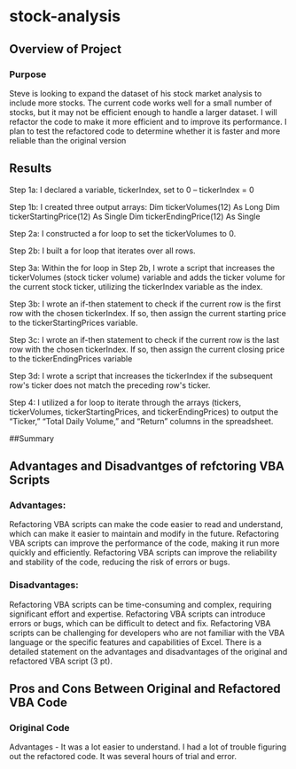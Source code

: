 # stock-analysis
## Overview of Project
### Purpose

Steve is looking to expand the dataset of his stock market analysis to include more stocks. The current code works well for a small number of stocks, but it may not be efficient enough to handle a larger dataset. I will refactor the code to make it more efficient and to improve its performance. I plan to test the refactored code to determine whether it is faster and more reliable than the original version

## Results

Step 1a: I declared a variable, tickerIndex, set to 0 – tickerIndex = 0

Step 1b: I created three output arrays:
 Dim tickerVolumes(12) As Long
 Dim tickerStartingPrice(12) As Single
 Dim tickerEndingPrice(12) As Single
 
Step 2a: I constructed a for loop to set the tickerVolumes to 0.

Step 2b: I built a for loop that iterates over all rows.

Step 3a: Within the for loop in Step 2b, I wrote a script that increases the tickerVolumes (stock ticker volume) variable and adds the ticker volume for the current stock ticker, utilizing the tickerIndex variable as the index.

Step 3b: I wrote an if-then statement to check if the current row is the first row with the chosen tickerIndex. If so, then assign the current starting price to the tickerStartingPrices variable.

Step 3c: I wrote an if-then statement to check if the current row is the last row with the chosen tickerIndex. If so, then assign the current closing price to the tickerEndingPrices variable

Step 3d: I wrote a script that increases the tickerIndex if the subsequent row's ticker does not match the preceding row's ticker.

Step 4: I utilized a for loop to iterate through the arrays (tickers, tickerVolumes, tickerStartingPrices, and tickerEndingPrices) to output the “Ticker,” “Total Daily Volume,” and “Return” columns in the spreadsheet.

##Summary

## Advantages and Disadvantges of refctoring VBA Scripts

### Advantages:

Refactoring VBA scripts can make the code easier to read and understand, which can make it easier to maintain and modify in the future.
Refactoring VBA scripts can improve the performance of the code, making it run more quickly and efficiently.
Refactoring VBA scripts can improve the reliability and stability of the code, reducing the risk of errors or bugs.

### Disadvantages:

Refactoring VBA scripts can be time-consuming and complex, requiring significant effort and expertise.
Refactoring VBA scripts can introduce errors or bugs, which can be difficult to detect and fix.
Refactoring VBA scripts can be challenging for developers who are not familiar with the VBA language or the specific features and capabilities of Excel.
There is a detailed statement on the advantages and disadvantages of the original and refactored VBA script (3 pt).

## Pros and Cons Between Original and Refactored VBA Code
### Original Code
Advantages - It was a lot easier to understand.  I had a lot of trouble figuring out the refactored code.  It was several hours of trial and error. 

